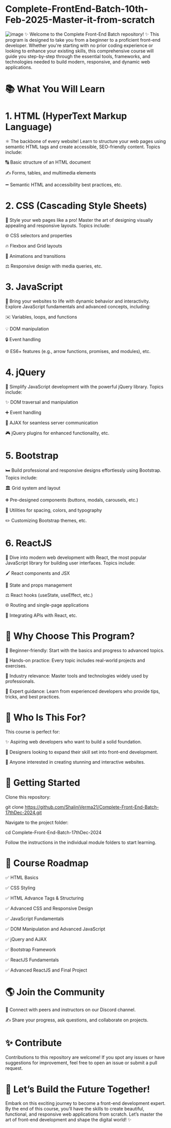 
# Complete-FrontEnd-Batch-10th-Feb-2025-Master-it-from-scratch
![image](https://github.com/user-attachments/assets/323d833b-d690-4914-9ab0-cb8b15826316)
✨ Welcome to the Complete Front-End Batch repository! ✨ This program is designed to take you from a beginner to a proficient front-end developer. Whether you're starting with no prior coding experience or looking to enhance your existing skills, this comprehensive course will guide you step-by-step through the essential tools, frameworks, and technologies needed to build modern, responsive, and dynamic web applications.



# 📚 What You Will Learn


# 1. HTML (HyperText Markup Language)

⚛ The backbone of every website! Learn to structure your web pages using semantic HTML tags and create accessible, SEO-friendly content. Topics include:

🔠 Basic structure of an HTML document

✍️ Forms, tables, and multimedia elements

➖ Semantic HTML and accessibility best practices, etc.



# 2. CSS (Cascading Style Sheets)

🌟 Style your web pages like a pro! Master the art of designing visually appealing and responsive layouts. Topics include:

🌐 CSS selectors and properties

🔥 Flexbox and Grid layouts

🎉 Animations and transitions

⚖️ Responsive design with media queries, etc.



# 3. JavaScript

🚀 Bring your websites to life with dynamic behavior and interactivity. Explore JavaScript fundamentals and advanced concepts, including:

✉️ Variables, loops, and functions

💡 DOM manipulation

🔒 Event handling

🌐 ES6+ features (e.g., arrow functions, promises, and modules), etc.



# 4. jQuery

🔧 Simplify JavaScript development with the powerful jQuery library. Topics include:

✨ DOM traversal and manipulation

➕ Event handling

🔗 AJAX for seamless server communication

🎮 jQuery plugins for enhanced functionality, etc.



# 5. Bootstrap

🛏️ Build professional and responsive designs effortlessly using Bootstrap. Topics include:

🏛 Grid system and layout

➕ Pre-designed components (buttons, modals, carousels, etc.)

🔷 Utilities for spacing, colors, and typography

✏️ Customizing Bootstrap themes, etc.



# 6. ReactJS

🎨 Dive into modern web development with React, the most popular JavaScript library for building user interfaces. Topics include:

🖌 React components and JSX

🔄 State and props management

⚖️ React hooks (useState, useEffect, etc.)

🌐 Routing and single-page applications

🔗 Integrating APIs with React, etc.




# 🙌 Why Choose This Program?

🌟 Beginner-friendly: Start with the basics and progress to advanced topics.

🎨 Hands-on practice: Every topic includes real-world projects and exercises.

🔧 Industry relevance: Master tools and technologies widely used by professionals.

🔗 Expert guidance: Learn from experienced developers who provide tips, tricks, and best practices.




# 🚀 Who Is This For?

This course is perfect for:

✨ Aspiring web developers who want to build a solid foundation.

📝 Designers looking to expand their skill set into front-end development.

🙌 Anyone interested in creating stunning and interactive websites.




# 🔄 Getting Started

Clone this repository:

git clone https://github.com/ShaliniVerma21/Complete-Front-End-Batch-17thDec-2024.git

Navigate to the project folder:

cd Complete-Front-End-Batch-17thDec-2024

Follow the instructions in the individual module folders to start learning.




# 🎯 Course Roadmap

✅ HTML Basics

✅ CSS Styling

✅ HTML Advance Tags & Structuring

✅ Advanced CSS and Responsive Design

✅ JavaScript Fundamentals

✅ DOM Manipulation and Advanced JavaScript

✅ jQuery and AJAX

✅ Bootstrap Framework

✅ ReactJS Fundamentals

✅ Advanced ReactJS and Final Project



# 🌎 Join the Community

💬 Connect with peers and instructors on our Discord channel.

✍️ Share your progress, ask questions, and collaborate on projects.



# ✨ Contribute

Contributions to this repository are welcome! If you spot any issues or have suggestions for improvement, feel free to open an issue or submit a pull request.



# 🌟 Let’s Build the Future Together!

Embark on this exciting journey to become a front-end development expert. By the end of this course, you’ll have the skills to create beautiful, functional, and responsive web applications from scratch. Let’s master the art of front-end development and shape the digital world! ✨
